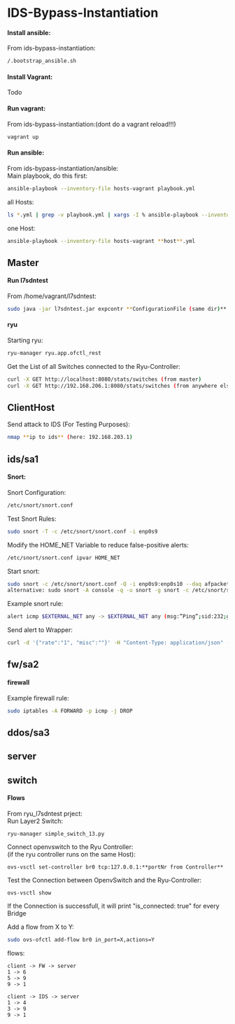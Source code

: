 # IDS-Bypass-Instantiation

#### Install ansible: 
From ids-bypass-instantiation:
```sh
/.bootstrap_ansible.sh
```

#### Install Vagrant: 

Todo 

#### Run vagrant:
From ids-bypass-instantiation:(dont do a vagrant reload!!!)
```sh
vagrant up
``` 

#### Run ansible:
From ids-bypass-instantiation/ansible:<br>
Main playbook, do this first: 
```sh
ansible-playbook --inventory-file hosts-vagrant playbook.yml
```   

all Hosts:
```sh
ls *.yml | grep -v playbook.yml | xargs -I % ansible-playbook --inventory-file hosts-vagrant %
```

one Host:
```sh
ansible-playbook --inventory-file hosts-vagrant **host**.yml
```




## Master
#### Run l7sdntest
From /home/vagrant/l7sdntest:
```sh
sudo java -jar l7sdntest.jar expcontr **ConfigurationFile (same dir)**
```

#### ryu
Starting ryu:
```sh
ryu-manager ryu.app.ofctl_rest
```

Get the List of all Switches connected to the Ryu-Controller: 
```sh
curl -X GET http://localhost:8080/stats/switches (from master)
curl -X GET http://192.168.206.1:8080/stats/switches (from anywhere else)
```




## ClientHost
Send attack to IDS (For Testing Purposes):
```sh
nmap **ip to ids** (here: 192.168.203.1)
```




## ids/sa1
#### Snort:
Snort Configuration:
```sh
/etc/snort/snort.conf
```

Test Snort Rules:
```sh
sudo snort -T -c /etc/snort/snort.conf -i enp0s9
```

Modify the HOME_NET Variable to reduce false-positive alerts:
```sh
/etc/snort/snort.conf ipvar HOME_NET
```                                    

Start snort: 
```sh
sudo snort -c /etc/snort/snort.conf -Q -i enp0s9:enp0s10 --daq afpacket --daq-mode inline -A unsock
alternative: sudo snort -A console -q -u snort -g snort -c /etc/snort/snort.conf -i enp0s9
```

Example snort rule: 
```sh
alert icmp $EXTERNAL_NET any -> $EXTERNAL_NET any (msg:”Ping”;sid:232;gid:666;rev:5;)
```

Send alert to Wrapper:
```sh
curl -d '{"rate":"1", "misc":""}' -H "Content-Type: application/json" -X POST localhost:5001/attack
```




## fw/sa2
#### firewall
Example firewall rule:
```sh
sudo iptables -A FORWARD -p icmp -j DROP
```




## ddos/sa3




## server




## switch
#### Flows
From ryu_l7sdntest prject:<br>
Run Layer2 Switch: 
````shell script
ryu-manager simple_switch_13.py
````

Connect openvswitch to the Ryu Controller:<br> 
(if the ryu controller runs on the same Host):
````shell script
ovs-vsctl set-controller br0 tcp:127.0.0.1:**portNr from Controller**
````

Test the Connection between OpenvSwitch and the Ryu-Controller:
````shell script
ovs-vsctl show
````
If the Connection is successfull, it will print "is_connected: true" for every Bridge


Add a flow from X to Y:
```sh
sudo ovs-ofctl add-flow br0 in_port=X,actions=Y
```

flows:<br>

    client -> FW -> server
    1 -> 6
    5 -> 9
    9 -> 1

    client -> IDS -> server
    1 -> 4
    3 -> 9
    9 -> 1
